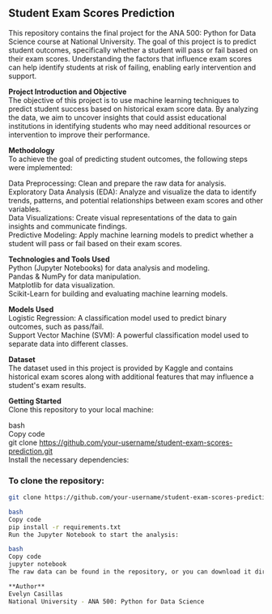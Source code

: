 ## Student Exam Scores Prediction  
This repository contains the final project for the ANA 500: Python for Data Science course at National University. The goal of this project is to predict student outcomes, specifically whether a student will pass or fail based on their exam scores. Understanding the factors that influence exam scores can help identify students at risk of failing, enabling early intervention and support.

**Project Introduction and Objective**  
The objective of this project is to use machine learning techniques to predict student success based on historical exam score data. By analyzing the data, we aim to uncover insights that could assist educational institutions in identifying students who may need additional resources or intervention to improve their performance.

**Methodology**  
To achieve the goal of predicting student outcomes, the following steps were implemented:

Data Preprocessing: Clean and prepare the raw data for analysis.  
Exploratory Data Analysis (EDA): Analyze and visualize the data to identify trends, patterns, and potential relationships between exam scores and other variables.  
Data Visualizations: Create visual representations of the data to gain insights and communicate findings.  
Predictive Modeling: Apply machine learning models to predict whether a student will pass or fail based on their exam scores.  

**Technologies and Tools Used**  
Python (Jupyter Notebooks) for data analysis and modeling.  
Pandas & NumPy for data manipulation.  
Matplotlib for data visualization.  
Scikit-Learn for building and evaluating machine learning models.  

**Models Used**  
Logistic Regression: A classification model used to predict binary outcomes, such as pass/fail.  
Support Vector Machine (SVM): A powerful classification model used to separate data into different classes.  

**Dataset**  
The dataset used in this project is provided by Kaggle and contains historical exam scores along with additional features that may influence a student's exam results.

**Getting Started**  
Clone this repository to your local machine:

bash  
Copy code  
git clone https://github.com/your-username/student-exam-scores-prediction.git  
Install the necessary dependencies:

### To clone the repository:
```bash
git clone https://github.com/your-username/student-exam-scores-prediction.git

bash  
Copy code  
pip install -r requirements.txt  
Run the Jupyter Notebook to start the analysis:  

bash  
Copy code  
jupyter notebook  
The raw data can be found in the repository, or you can download it directly from Kaggle.  

**Author**  
Evelyn Casillas  
National University - ANA 500: Python for Data Science
